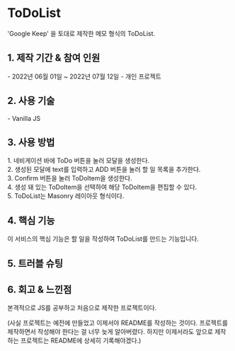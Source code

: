 <h1>ToDoList</h1>
'Google Keep' 을 토대로 제작한 메모 형식의 ToDoList.

<h2>1. 제작 기간 & 참여 인원</h2>
- 2022년 06월 01일 ~ 2022년 07월 12일
- 개인 프로젝트
  
<h2>2. 사용 기술</h2>
- Vanilla JS

<h2>3. 사용 방법</h2>
1. 네비게이션 바에 ToDo 버튼을 눌러 모달을 생성한다.<br>
2. 생성된 모달에 text를 입력하고 ADD 버튼을 눌러 할 일 목록을 추가한다.<br>
3. Confirm 버튼을 눌러 ToDoItem을 생성한다.<br>
4. 생성 돼 있는 ToDoItem을 선택하여 해당 ToDoItem을 편집할 수 있다.<br>
5. ToDoList는 Masonry 레이아웃 형식이다.<br>

<h2>4. 핵심 기능</h2>
이 서비스의 핵심 기능은 할 일을 작성하여 ToDoList를 만드는 기능입니다.


<h2>5. 트러블 슈팅</h2>


<h2>6. 회고 & 느낀점</h2>
본격적으로 JS를 공부하고 처음으로 제작한 프로젝트이다. 

(사실 프로젝트는 예전에 만들었고 이제서야 README를 작성하는 것이다.
프로젝트를 제작하면서 작성해야 한다는 걸 너무 늦게 알아버렸다.
하지만 이제서라도 앞으로 제작하는 프로젝트는 README에 상세히 기록해야겠다.)


